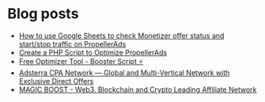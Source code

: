 # Blog posts
<!-- BLOG-POST-LIST:START -->
- [How to use Google Sheets to check Monetizer offer status and start/stop traffic on PropellerAds](https://afflift.com/f/threads/how-to-use-google-sheets-to-check-monetizer-offer-status-and-start-stop-traffic-on-propellerads.10496/)
- [Create a PHP Script to Optimize PropellerAds](https://afflift.com/f/threads/create-a-php-script-to-optimize-propellerads.8770/)
- [Free Optimizer Tool - Booster Script ⚡](https://afflift.com/f/threads/free-optimizer-tool-booster-script-%E2%9A%A1.10601/)
- [Adsterra CPA Network — Global and Multi-Vertical Network with Exclusive Direct Offers](https://afflift.com/f/threads/adsterra-cpa-network-%E2%80%94-global-and-multi-vertical-network-with-exclusive-direct-offers.10001/)
- [MAGIC BOOST - Web3, Blockchain and Crypto Leading Affiliate Network](https://afflift.com/f/threads/magic-boost-web3-blockchain-and-crypto-leading-affiliate-network.10508/)
<!-- BLOG-POST-LIST:END -->
